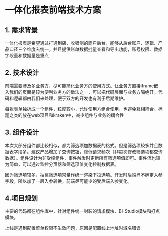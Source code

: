 <!--
 * @Author: zhaoqian.tang
 * @Date: 2021-04-02 16:45:57
 * @LastEditTime: 2021-04-20 15:28:05
 * @LastEditors: your name
 * @Description: 
-->

# 一体化报表前端技术方案

## 1. 需求背景
一体化报表是希望通过打通到店、收银侧的商户后台，能够从后台账户、逻辑、产品口径三个维度去统一。并且提供账单数据批量查看和导出功能，账号权限、数据字段量和数据量是重点

## 2. 技术设计
前端需要涉及多业务方，尽可能简化业务方的使用方式。让业务方直接iframe嵌入我们的页面是较为便利业务方的做法之一，可以把代码层面与业务方隔绝开。代码和逻辑都由我们来处理，便于双方的开发也有利于后期维护。

每张表单独拆成一个组件，粒度较小，允许使用方组合使用，也避免互相耦合。标题之类的放在web项目和kraken中，减少组件与业务的耦合性

## 3. 组件设计
本次大部分组件都比较相似，都为筛选项加数据表的格式。但是筛选项较多并且数据表字段多。建议产品增加了查询按钮，降低请求频次（非每次修改筛选项都查询数据）。组件设计为非受控组件，事件触发时更新所有筛选项值即可。事件流也较为简单，可以通过监控分页器和筛选项值变化控制数据表。

因为筛选项较多，抽离筛选项常量作统一渲染下拉选项。开发时后端尚不确定入参字段，所以加了一层入参转换，前端尽可能少的受后端入参变化。

## 4.项目规划
主要的代码都在组件库中，针对组件统一封装的请求模块、BI-Studio模块和打点模块。


上线是遇到配置菜单权限不生效问题，原因是配置线上地址时域名错误